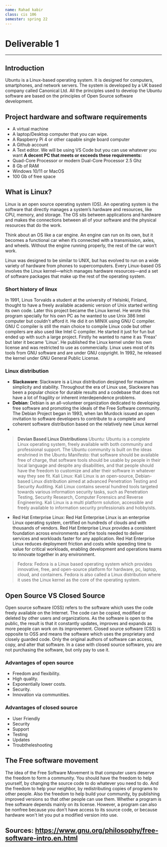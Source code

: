 ```yaml
---
name: Rahad kabir
class: cis 106
semester: spring 22
---
```

# Deliverable 1

<hr>

## Introduction
Ubuntu is a Linux-based operating system. It is designed for computers, smartphones, and network servers. The system is developed by a UK based company called Canonical Ltd. All the principles used to develop the Ubuntu software are based on the principles of Open Source software development.

## Project hardware and software requirements
* A virtual machine
* A laptop/Desktop computer that you can wipe.
* A Raspberry Pi 4 or other capable single board computer
* A Github account
* A Text editor. We will be using VS Code but you can use whatever you want
**A decent PC that meets or exceeds these requirements:** 
* Quad-Core Processor or modern Dual-Core Processor 2.5 Ghz
* 8 Gb of RAM
* Windows 10/11 or MacOS
* 100 Gb of free space

## What is Linux?
Linux is an open source operating system (OS). An operating system is the software that directly manages a system’s hardware and resources, like CPU, memory, and storage. The OS sits between applications and hardware and makes the connections between all of your software and the physical resources that do the work.

Think about an OS like a car engine. An engine can run on its own, but it becomes a functional car when it’s connected with a transmission, axles, and wheels. Without the engine running properly, the rest of the car won’t work.

Linux was designed to be similar to UNIX, but has evolved to run on a wide variety of hardware from phones to supercomputers. Every Linux-based OS involves the Linux kernel—which manages hardware resources—and a set of software packages that make up the rest of the operating system.

### Short history of linux
In 1991, Linus Torvalds a student at the university of Helsinki, Finland, thought to have a freely available academic version of Unix started writing its own code. Later this project became the Linux kernel. He wrote this program specially for his own PC as he wanted to use Unix 386 Intel computer but couldn't afford it. He did it on MINIX using GNU C compiler. GNU C compiler is still the main choice to compile Linux code but other compilers are also used like Intel C compiler.
He started it just for fun but ended up with such a large project. Firstly he wanted to name it as 'Freax' but later it became 'Linux'. He published the Linux kernel under his own license and was restricted to use as commercially. Linux uses most of its tools from GNU software and are under GNU copyright. In 1992, he released the kernel under GNU General Public License.


### Linux distribution
* **Slackaware**: Slackware is a Linux distribution designed for maximum simplicity and stability. Throughout the era of Linux use, Slackware has been a popular choice for durable results and a codebase that does not have a lot of fragility or inherent interdependence problems.
* **Debian**: Debian is an all-volunteer organization dedicated to developing free software and promoting the ideals of the Free Software community. The Debian Project began in 1993, when Ian Murdock issued an open invitation to software developers to contribute to a complete and coherent software distribution based on the relatively new Linux kernel
* 
> **Devian Based Linux Distributions**
> Ubuntu: Ubuntu is a complete Linux operating system, freely available with both community and professional support. The Ubuntu community is built on the ideas enshrined in the Ubuntu Manifesto: that software should be available free of charge, that software tools should be usable by people in their local language and despite any disabilities, and that people should have the freedom to customize and alter their software in whatever way they see fit. 
> Kali Linux: Kali Linux is an open-source, Debian-based Linux distribution aimed at advanced Penetration Testing and Security Auditing. Kali Linux contains several hundred tools targeted towards various information security tasks, such as Penetration Testing, Security Research, Computer Forensics and Reverse Engineering. Kali Linux is a multi platform solution, accessible and freely available to information security professionals and hobbyists.


* Red Hat Enterprise Linux: Red Hat Enterprise Linux is an enterprise Linux operating system, certified on hundreds of clouds and with thousands of vendors. Red Hat Enterprise Linux provides a consistent foundation across environments and the tools needed to deliver services and workloads faster for any application. Red Hat Enterprise Linux reduces deployment friction and costs while speeding time to value for critical workloads, enabling development and operations teams to innovate together in any environment.
> Fedora: Fedora is a Linux based operating system which provides innovative, free, and open-source platform for hardware, pc, laptop, cloud, and containers. Fedora is also called a Linux distribution where it uses the Linux kernel as the core of the operating system.

## Open Source VS Closed Source
Open source software (OSS) refers to the software which uses the code freely available on the Internet.  The code can be copied, modified or deleted by other users and organizations. As the software is open to the public, the result is that it constantly updates, improves and expands as more people can work on its improvement. Closed source software (CSS) is opposite to OSS and means the software which uses the proprietary and closely guarded code. Only the original authors of software can access, copy, and alter that software. In a case with closed source software, you are not purchasing the software, but only pay to use it.

### Advantages of open source
* Freedom and flexibility.
* High quality.
* Exponentially lower costs.
* Security.
* Innovation via communities.

### Advantages of closed source
* User Friendly
* Security
* Support
* Testing
* Updates
* Troubtheleshooting

## The Free software movement
The idea of the Free Software Movement is that computer users deserve the freedom to form a community. You should have the freedom to help yourself, by changing the source code to do whatever you need to do. And the freedom to help your neighbor, by redistributing copies of programs to other people. Also the freedom to help build your community, by publishing improved versions so that other people can use them. Whether a program is free software depends mainly on its license. However, a program can also be nonfree because you don't have access to its source code, or because hardware won't let you put a modified version into use.

## Sources: https://www.gnu.org/philosophy/free-software-intro.en.html 
